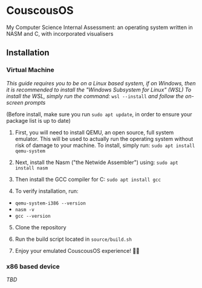 # CouscousOS
My Computer Science Internal Assessment: an operating system written in NASM and C, with incorporated visualisers


## Installation
### Virtual Machine
*This guide requires you to be on a Linux based system, if on Windows, then it is recommended to install the "Windows Subsystem for Linux" (WSL)*
*To install the WSL, simply run the command:* `wsl --install` *and follow the on-screen prompts*

(Before install, make sure you run `sudo apt update`, in order to ensure your package list is up to date)

1) First, you will need to install QEMU, an open source, full system emulator. This will be used to actually run the operating system without risk of damage to your machine. To install, simply run: `sudo apt install qemu-system`

2) Next, install the Nasm ("the Netwide Assembler") using: `sudo apt install nasm`

3) Then install the GCC compiler for C: `sudo apt install gcc`

4) To verify installation, run:
- `qemu-system-i386 --version`
- `nasm -v`
- `gcc --version`

5) Clone the repository

6) Run the build script located in `source/build.sh`

7) Enjoy your emulated CouscousOS experience! 🎉🎉

### x86 based device
*TBD*
